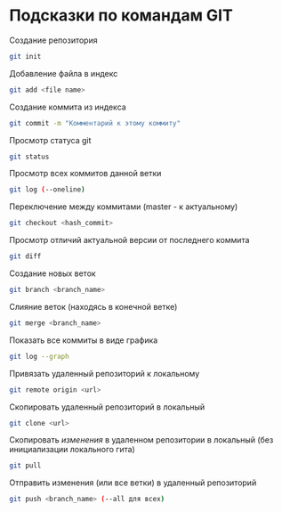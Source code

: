 # Подсказки по командам GIT

Создание репозитория
```sh 
git init
```

Добавление файла в индекс
```sh 
git add <file name>
```

Создание коммита из индекса
```sh 
git commit -m "Комментарий к этому коммиту"
```
Просмотр статуса git
```sh 
git status
```

Просмотр всех коммитов данной ветки
```sh 
git log (--oneline)
```

Переключение между коммитами
(master - к актуальному)
```sh 
git checkout <hash_commit>
```

Просмотр отличий актуальной версии от последнего коммита
```sh 
git diff
```
Создание новых веток
```sh 
git branch <branch_name>
```

Слияние веток (находясь в конечной ветке)
```sh 
git merge <branch_name>
```

Показать все коммиты в виде графика
```sh 
git log --graph
```

Привязать удаленный репозиторий к локальному
```sh
git remote origin <url>
```

Скопировать удаленный репозиторий в локальный
```sh 
git clone <url>
```

Скопировать *изменения* в удаленном репозитории в локальный (без инициализации локального гита)
```sh 
git pull
```

Отправить изменения (или все ветки) в удаленный репозиторий
```sh 
git push <branch_name> (--all для всех)
```

